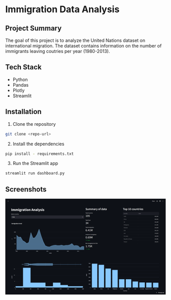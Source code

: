 # Immigration Data Analysis

## Project Summary
The goal of this project is to analyze the United Nations dataset on international migration. The dataset contains information on the number of immigrants leaving coutries per year (1980-2013).

## Tech Stack
- Python
- Pandas
- Plotly
- Streamlit

## Installation

1. Clone the repository
```bash
git clone <repo-url>
```

2. Install the dependencies
```bash
pip install - requirements.txt
```

3. Run the Streamlit app
```bash
streamlit run dashboard.py
```

## Screenshots
<img src="img/1.png">